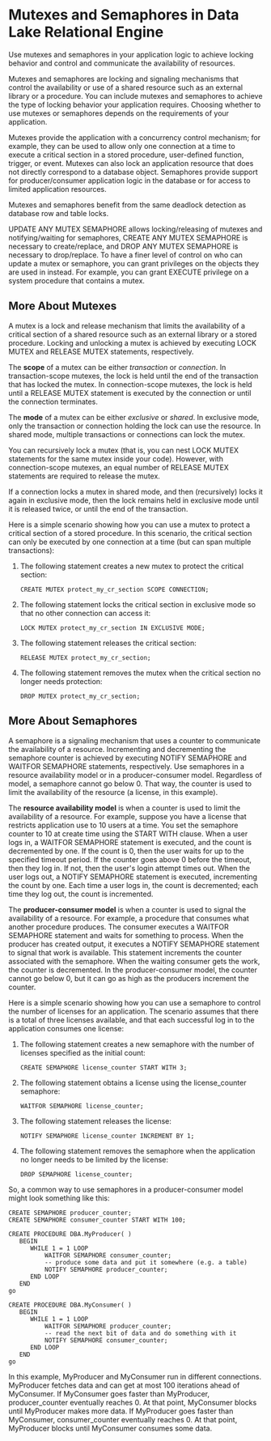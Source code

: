<!-- loio95fd05156ea11014ab3cefaf7344bda1 -->

# Mutexes and Semaphores in Data Lake Relational Engine

Use mutexes and semaphores in your application logic to achieve locking behavior and control and communicate the availability of resources.

Mutexes and semaphores are locking and signaling mechanisms that control the availability or use of a shared resource such as an external library or a procedure. You can include mutexes and semaphores to achieve the type of locking behavior your application requires. Choosing whether to use mutexes or semaphores depends on the requirements of your application.

Mutexes provide the application with a concurrency control mechanism; for example, they can be used to allow only one connection at a time to execute a critical section in a stored procedure, user-defined function, trigger, or event. Mutexes can also lock an application resource that does not directly correspond to a database object. Semaphores provide support for producer/consumer application logic in the database or for access to limited application resources.

Mutexes and semaphores benefit from the same deadlock detection as database row and table locks.

UPDATE ANY MUTEX SEMAPHORE allows locking/releasing of mutexes and notifying/waiting for semaphores, CREATE ANY MUTEX SEMAPHORE is necessary to create/replace, and DROP ANY MUTEX SEMAPHORE is necessary to drop/replace. To have a finer level of control on who can update a mutex or semaphore, you can grant privileges on the objects they are used in instead. For example, you can grant EXECUTE privilege on a system procedure that contains a mutex.



## More About Mutexes



A mutex is a lock and release mechanism that limits the availability of a critical section of a shared resource such as an external library or a stored procedure. Locking and unlocking a mutex is achieved by executing LOCK MUTEX and RELEASE MUTEX statements, respectively.

The **scope** of a mutex can be either *transaction* or *connection*. In transaction-scope mutexes, the lock is held until the end of the transaction that has locked the mutex. In connection-scope mutexes, the lock is held until a RELEASE MUTEX statement is executed by the connection or until the connection terminates.

The **mode** of a mutex can be either *exclusive* or *shared*. In exclusive mode, only the transaction or connection holding the lock can use the resource. In shared mode, multiple transactions or connections can lock the mutex.

You can recursively lock a mutex \(that is, you can nest LOCK MUTEX statements for the same mutex inside your code\). However, with connection-scope mutexes, an equal number of RELEASE MUTEX statements are required to release the mutex.

If a connection locks a mutex in shared mode, and then \(recursively\) locks it again in exclusive mode, then the lock remains held in exclusive mode until it is released twice, or until the end of the transaction.

Here is a simple scenario showing how you can use a mutex to protect a critical section of a stored procedure. In this scenario, the critical section can only be executed by one connection at a time \(but can span multiple transactions\):

1.  The following statement creates a new mutex to protect the critical section:

    ```
    CREATE MUTEX protect_my_cr_section SCOPE CONNECTION;
    ```

2.  The following statement locks the critical section in exclusive mode so that no other connection can access it:

    ```
    LOCK MUTEX protect_my_cr_section IN EXCLUSIVE MODE;
    ```

3.  The following statement releases the critical section:

    ```
    RELEASE MUTEX protect_my_cr_section;
    ```

4.  The following statement removes the mutex when the critical section no longer needs protection:

    ```
    DROP MUTEX protect_my_cr_section;
    ```




## More About Semaphores

A semaphore is a signaling mechanism that uses a counter to communicate the availability of a resource. Incrementing and decrementing the semaphore counter is achieved by executing NOTIFY SEMAPHORE and WAITFOR SEMAPHORE statements, respectively. Use semaphores in a resource availability model or in a producer-consumer model. Regardless of model, a semaphore cannot go below 0. That way, the counter is used to limit the availability of the resource \(a license, in this example\).

The **resource availability model** is when a counter is used to limit the availability of a resource. For example, suppose you have a license that restricts application use to 10 users at a time. You set the semaphore counter to 10 at create time using the START WITH clause. When a user logs in, a WAITFOR SEMAPHORE statement is executed, and the count is decremented by one. If the count is 0, then the user waits for up to the specified timeout period. If the counter goes above 0 before the timeout, then they log in. If not, then the user's login attempt times out. When the user logs out, a NOTIFY SEMAPHORE statement is executed, incrementing the count by one. Each time a user logs in, the count is decremented; each time they log out, the count is incremented.

The **producer-consumer model** is when a counter is used to signal the availability of a resource. For example, a procedure that consumes what another procedure produces. The consumer executes a WAITFOR SEMAPHORE statement and waits for something to process. When the producer has created output, it executes a NOTIFY SEMAPHORE statement to signal that work is available. This statement increments the counter associated with the semaphore. When the waiting consumer gets the work, the counter is decremented. In the producer-consumer model, the counter cannot go below 0, but it can go as high as the producers increment the counter.

Here is a simple scenario showing how you can use a semaphore to control the number of licenses for an application. The scenario assumes that there is a total of three licenses available, and that each successful log in to the application consumes one license:

1.  The following statement creates a new semaphore with the number of licenses specified as the initial count:

    ```
    CREATE SEMAPHORE license_counter START WITH 3;
    ```

2.  The following statement obtains a license using the license\_counter semaphore:

    ```
    WAITFOR SEMAPHORE license_counter;
    ```

3.  The following statement releases the license:

    ```
    NOTIFY SEMAPHORE license_counter INCREMENT BY 1;
    ```

4.  The following statement removes the semaphore when the application no longer needs to be limited by the license:

    ```
    DROP SEMAPHORE license_counter;
    ```


So, a common way to use semaphores in a producer-consumer model might look something like this:

```
CREATE SEMAPHORE producer_counter;
CREATE SEMAPHORE consumer_counter START WITH 100;

CREATE PROCEDURE DBA.MyProducer( )
   BEGIN
      WHILE 1 = 1 LOOP
          WAITFOR SEMAPHORE consumer_counter;
          -- produce some data and put it somewhere (e.g. a table)
          NOTIFY SEMAPHORE producer_counter;
      END LOOP
   END
go

CREATE PROCEDURE DBA.MyConsumer( )
   BEGIN
      WHILE 1 = 1 LOOP
          WAITFOR SEMAPHORE producer_counter;
          -- read the next bit of data and do something with it
          NOTIFY SEMAPHORE consumer_counter;
      END LOOP
   END
go

```

In this example, MyProducer and MyConsumer run in different connections. MyProducer fetches data and can get at most 100 iterations ahead of MyConsumer. If MyConsumer goes faster than MyProducer, producer\_counter eventually reaches 0. At that point, MyConsumer blocks until MyProducer makes more data. If MyProducer goes faster than MyConsumer, consumer\_counter eventually reaches 0. At that point, MyProducer blocks until MyConsumer consumes some data.

